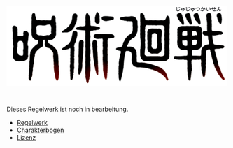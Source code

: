 <img src="img/logo.png" style="width:100%;height:25vmin;object-fit:contain;" />

Dieses Regelwerk ist noch in bearbeitung.

- [Regelwerk](regelwerk.md)
- [Charakterbogen](charakterbogen.md)
- [Lizenz](LICENSE.md)
 